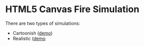 HTML5 Canvas Fire Simulation
===========================

There are two types of simulations:

* Cartoonish ([demo](http://zufallsgenerator.github.io/firesimulation/index.html))
* Realistic ([demo]((http://zufallsgenerator.github.io/firesimulation/realistic.html))

